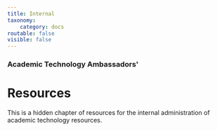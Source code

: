 ```yaml
---
title: Internal
taxonomy:
    category: docs
routable: false
visible: false
---
```


### Academic Technology Ambassadors'

# Resources

This is a hidden chapter of resources for the internal administration of academic technology resources.